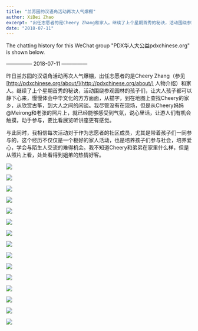 ```yaml
---
title: "兰苏园的汉语角活动再次人气爆棚"
author: XiBei Zhao
excerpt: "出任志愿者的是Cheery Zhang和家人。继续了上个星期首秀的秘诀，活动围绕参观园林的孩子们，让大人孩子都可以静下心来，慢慢体会中华文化的方方面面，从描字，到在地图上查找Cheery的家乡，从欣赏古筝，到大人之间的闲谈。我尽管没有在现场，但是从Cheery妈妈@Meirong和老张的照片上，就已经能够感受到气氛，说心里话，让游人们有机会触摸，动手参与，要比看展览听讲座更有感觉。"
date: "2018-07-11"
---
```

The chatting history for this WeChat group "PDX华人大公益pdxchinese.org" is shown below.

—————  2018-07-11  —————

昨日兰苏园的汉语角活动再次人气爆棚，出任志愿者的是Cheery Zhang（参见 [http://pdxchinese.org/about/](http://pdxchinese.org/about/) 人物介绍）和家人。继续了上个星期首秀的秘诀，活动围绕参观园林的孩子们，让大人孩子都可以静下心来，慢慢体会中华文化的方方面面，从描字，到在地图上查找Cheery的家乡，从欣赏古筝，到大人之间的闲谈。我尽管没有在现场，但是从Cheery妈妈@Meirong和老张的照片上，就已经能够感受到气氛，说心里话，让游人们有机会触摸，动手参与，要比看展览听讲座更有感觉。

与此同时，我相信每次活动对于作为志愿者的社区成员，尤其是带着孩子们一同参与的，这个经历不仅仅是一个极好的家人活动，也是培养孩子们参与社会，培养爱心，学会与陌生人交流的难得机会。我不知道Cheery和弟弟在家里什么样，但是从照片上看，处处看得到姐弟的热情好客。

![](https://res.cloudinary.com/dhngj18do/image/upload/f_auto,q_auto/v1/images/b71355d681c8038c5e67e8d317a10871)

![](https://res.cloudinary.com/dhngj18do/image/upload/f_auto,q_auto/v1/images/364c16bf91afdf68f4282867b829f152)

![](https://res.cloudinary.com/dhngj18do/image/upload/f_auto,q_auto/v1/images/6d1ee8cf85b6c11a629c0e293f0a73cc)

![](https://res.cloudinary.com/dhngj18do/image/upload/f_auto,q_auto/v1/images/900df12a5bbd358da97ffe3677ac2f1d)

![](https://res.cloudinary.com/dhngj18do/image/upload/f_auto,q_auto/v1/images/5519148e2ae1596f8b711a27181d8bb4)

![](https://res.cloudinary.com/dhngj18do/image/upload/f_auto,q_auto/v1/images/832fc824e49519baf9d97c5edca06a8a)

![](https://res.cloudinary.com/dhngj18do/image/upload/f_auto,q_auto/v1/images/d91b051798eef9b8d19778e361de2d18)

![](https://res.cloudinary.com/dhngj18do/image/upload/f_auto,q_auto/v1/images/f141f30f1af935baf598384f20899fb0)

![](https://res.cloudinary.com/dhngj18do/image/upload/f_auto,q_auto/v1/images/2d16a5c7e48d3f0880bf696a24bf9163)

![](https://res.cloudinary.com/dhngj18do/image/upload/f_auto,q_auto/v1/images/0ac9f51fb15fad7453b3cc3d60770bc5)

![](https://res.cloudinary.com/dhngj18do/image/upload/f_auto,q_auto/v1/images/8ad4d48531ea7940f0e8f6ba42191873)

![](https://res.cloudinary.com/dhngj18do/image/upload/f_auto,q_auto/v1/images/c47f906f27511fbc61b301477b051499)

![](https://res.cloudinary.com/dhngj18do/image/upload/f_auto,q_auto/v1/images/9c4733a8ea36afd45bfb15d9d14f0781)

![](https://res.cloudinary.com/dhngj18do/image/upload/f_auto,q_auto/v1/images/2d229971e60e77bf6f79f95943e69edd)

![](https://res.cloudinary.com/dhngj18do/image/upload/f_auto,q_auto/v1/images/f4c708d3965dad1b0de2df42c0e82c98)
